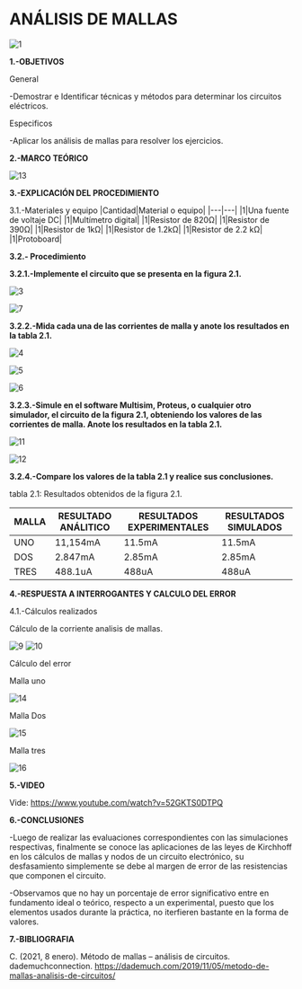 # ANÁLISIS DE MALLAS

![1](https://user-images.githubusercontent.com/75336529/121571436-a2736800-c9e8-11eb-8378-5c26c6269d6d.PNG)

**1.-OBJETIVOS**

General

-Demostrar e Identificar técnicas y métodos para determinar los circuitos eléctricos.

Especificos

-Aplicar los análisis de mallas para resolver los ejercicios.



**2.-MARCO TEÓRICO**

![13](https://user-images.githubusercontent.com/75336529/121620211-8810ad00-ca2f-11eb-9d0b-e98afd5f0d3b.jpeg)

**3.-EXPLICACIÓN DEL PROCEDIMIENTO**

3.1.-Materiales y equipo
|Cantidad|Material o equipo|
|---|---|
|1|Una fuente de voltaje DC|
|1|Multímetro digital|
|1|Resistor de 820Ω|
|1|Resistor de 390Ω|
|1|Resistor de 1kΩ|
|1|Resistor de 1.2kΩ|
|1|Resistor de 2.2 kΩ|
|1|Protoboard|

**3.2.- Procedimiento**

**3.2.1.-Implemente el circuito que se presenta en la figura 2.1.**

![3](https://user-images.githubusercontent.com/75336529/121611487-f64c7400-ca1d-11eb-91a4-d8d646e66ea1.PNG)

![7](https://user-images.githubusercontent.com/75336529/121612006-2ba59180-ca1f-11eb-8230-9d9ff8f0c68a.png)

**3.2.2.-Mida cada una de las corrientes de malla y anote los resultados en la tabla 2.1.**

![4](https://user-images.githubusercontent.com/75336529/121611841-cce01800-ca1e-11eb-815c-ef147563043e.jpeg)

![5](https://user-images.githubusercontent.com/75336529/121611863-d8cbda00-ca1e-11eb-9192-5dcab0264f1a.jpeg)

![6](https://user-images.githubusercontent.com/75336529/121611869-dec1bb00-ca1e-11eb-8223-1b24fca42482.jpeg)

**3.2.3.-Simule en el software Multisim, Proteus, o cualquier otro simulador, el circuito de la figura 2.1, obteniendo los valores de las corrientes de malla. Anote los resultados en la tabla 2.1.**

![11](https://user-images.githubusercontent.com/75336529/121619508-5814da00-ca2e-11eb-8bb8-569dd34e2b41.png)

![12](https://user-images.githubusercontent.com/75336529/121619491-53502600-ca2e-11eb-9660-1f91215b312e.png)

**3.2.4.-Compare los valores de la tabla 2.1 y realice sus conclusiones.**

tabla 2.1: Resultados obtenidos de la  figura 2.1.

|MALLA|RESULTADO ANÁLITICO|RESULTADOS EXPERIMENTALES|RESULTADOS SIMULADOS|
|---|---|---|---|
|UNO|11,154mA|11.5mA|11.5mA|
|DOS|2.847mA|2.85mA|2.85mA|
|TRES|488.1uA|488uA|488uA|

**4.-RESPUESTA A INTERROGANTES Y CALCULO DEL ERROR**

4.1.-Cálculos realizados

Cálculo de la corriente analisis de mallas.

![9](https://user-images.githubusercontent.com/75336529/121618898-3cf59a80-ca2d-11eb-88a6-86edb3715caa.PNG)
![10](https://user-images.githubusercontent.com/75336529/121618915-4121b800-ca2d-11eb-9c30-6bee5a78b078.PNG)

Cálculo del error

Malla uno

![14](https://user-images.githubusercontent.com/75336529/121621991-c8255f00-ca32-11eb-8b45-f342afda4b31.PNG)

Malla Dos

![15](https://user-images.githubusercontent.com/75336529/121622328-70d3be80-ca33-11eb-8a43-75428942e3ae.PNG)

Malla tres

![16](https://user-images.githubusercontent.com/75336529/121622330-716c5500-ca33-11eb-89eb-e499b58c4b1d.PNG)

**5.-VIDEO**

Vide: https://www.youtube.com/watch?v=52GKTS0DTPQ

**6.-CONCLUSIONES**

-Luego de realizar las evaluaciones correspondientes con las simulaciones respectivas, finalmente se conoce las aplicaciones de las leyes de Kirchhoff en los cálculos de mallas y nodos de un circuito electrónico, su desfasamiento simplemente se debe al margen de error de las resistencias que componen el circuito.

-Observamos que no hay un porcentaje de error significativo entre en fundamento ideal o teórico, respecto a un experimental, puesto que los elementos usados durante la práctica, no iterfieren bastante en la forma de valores.

**7.-BIBLIOGRAFIA**

C. (2021, 8 enero). Método de mallas – análisis de circuitos. dademuchconnection. https://dademuch.com/2019/11/05/metodo-de-mallas-analisis-de-circuitos/

